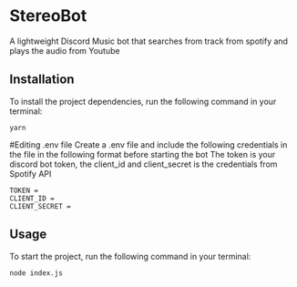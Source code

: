 # StereoBot

A lightweight Discord Music bot that searches from track from spotify and plays the audio from Youtube

## Installation

To install the project dependencies, run the following command in your terminal:
```
yarn
```
#Editing .env file
Create a .env file and include the following credentials in the file in the following format before starting the bot
The token is your discord bot token, the client_id and client_secret is the credentials from Spotify API
```
TOKEN = 
CLIENT_ID = 
CLIENT_SECRET = 
```
## Usage

To start the project, run the following command in your terminal:
```
node index.js
```

